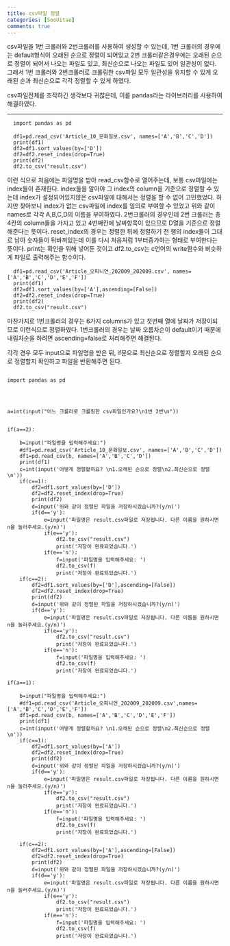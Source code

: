 ```yaml
---
title: csv파일 정렬
categories: [SeoUitae]
comments: true
---
```

csv파일을 1번 크롤러와 2번크롤러를 사용하여 생성할 수 있는데, 1번 크롤러의 경우에는 default형식이 오래된 순으로 정렬이 되어있고 2번 크롤러같은경우에는 오래된 순으로 정렬이 되어서 나오는 파일도 있고, 최신순으로 나오는 파일도 있어 일관성이 없다.
그래서 1번 크롤러와 2번크롤러로 크롤링한 csv파일 모두 일관성을 유지할 수 있게 오래된 순과 최신순으로 각각 정렬할 수 있게 하였다.

csv파일전체를 조작하긴 생각보다 귀찮은데, 이를 pandas라는 라이브러리를 사용하여 해결하였다.

------------------------------------
~~~
  import pandas as pd

  df1=pd.read_csv('Article_10_문화일보.csv', names=['A','B','C','D'])
  print(df1)
  df2=df1.sort_values(by=['D'])
  df2=df2.reset_index(drop=True)
  print(df2)
  df2.to_csv("result.csv")
 ~~~
 
이런 식으로 처음에는 파일명을 받아 read_csv함수로 열어주는데, 보통 csv파일에는 index들이 존재한다.
index들을 알아야 그 index의 column을 기준으로 정렬할 수 있는데 index가 설정되어있지않은 csv파일에 대해서는 정렬을 할 수 없어 고민했었다.
하지만 찾아보니 index가 없는 csv파일에 index를 임의로 부여할 수 있었고 위와 같이 names로 각각 A,B,C,D의 이름을 부여하였다. 2번크롤러의 경우인데
2번 크롤러는 총 4칸의 column들을 가지고 있고 4번째칸에 날짜항목이 있으므로 D열을 기준으로 정렬해준다는 뜻이다.
reset_index의 경우는 정렬한 뒤에 정렬하기 전 행의 index들이 그대로 남아 숫자들이 뒤바껴있는데 이를 다시 처음처럼 1부터증가하는 형태로 부여한다는 뜻이다.
print는 확인을 위해 넣어둔 것이고 df2.to_csv는 c언어의 write함수와 비슷하게 파일로 출력해주는 함수이다.

~~~
  df1=pd.read_csv('Article_오피니언_202009_202009.csv', names=['A','B','C','D','E','F'])
  print(df1)
  df2=df1.sort_values(by=['A'],ascending=[False])
  df2=df2.reset_index(drop=True)
  print(df2)
  df2.to_csv("result.csv")
~~~
  
마찬가지로 1번크롤러의 경우는 6가지 columns가 있고 첫번째 열에 날짜가 저장이되므로 이런식으로 정렬하였다. 1번크롤러의 경우는 날짜 오름차순이 default이기 때문에 
내림차순을 하려면 ascending=false로 처리해주면 해결된다.

각각 경우 모두 input으로 파일명을 받은 뒤, if문으로 최신순으로 정렬할지 오래된 순으로 정렬할지 확인하고 파일을 반환해주면 된다.
~~~

import pandas as pd




a=int(input("어느 크롤러로 크롤링한 csv파일인가요?\n1번 2번\n"))


if(a==2):

	b=input("파일명을 입력해주세요:")
	#df1=pd.read_csv('Article_10_문화일보.csv', names=['A','B','C','D'])
	df1=pd.read_csv(b, names=['A','B','C','D'])
	print(df1)
	c=int(input('어떻게 정렬할까요? \n1.오래된 순으로 정렬\n2.최신순으로 정렬\n'))
	if(c==1):
		df2=df1.sort_values(by=['D'])
		df2=df2.reset_index(drop=True)
		print(df2)
		d=input('위와 같이 정렬된 파일을 저장하시겠습니까?(y/n)')
		if(d=='y'):
			e=input('파일명은 result.csv파일로 저장됩니다. 다른 이름을 원하시면 n을 눌러주세요.(y/n)')
			if(e=='y'):		
				df2.to_csv("result.csv")
				print('저장이 완료되었습니다.')
			if(e=='n'):
				f=input('파일명을 입력해주세요: ')
				df2.to_csv(f)
				print('저장이 완료되었습니다.')
	if(c==2):
		df2=df1.sort_values(by=['D'],ascending=[False])
		df2=df2.reset_index(drop=True)
		print(df2)
		d=input('위와 같이 정렬된 파일을 저장하시겠습니까?(y/n)')
		if(d=='y'):
			e=input('파일명은 result.csv파일로 저장됩니다. 다른 이름을 원하시면 n을 눌러주세요.(y/n)')
			if(e=='y'):		
				df2.to_csv("result.csv")
				print('저장이 완료되었습니다.')
			if(e=='n'):
				f=input('파일명을 입력해주세요: ')
				df2.to_csv(f)
				print('저장이 완료되었습니다.')

if(a==1):

	b=input("파일명을 입력해주세요:")
	#df1=pd.read_csv('Article_오피니언_202009_202009.csv',names=['A','B','C','D','E','F'])
	df1=pd.read_csv(b, names=['A','B','C','D','E','F'])
	print(df1)
	c=int(input('어떻게 정렬할까요? \n1.오래된 순으로 정렬\n2.최신순으로 정렬\n'))
	if(c==1):
		df2=df1.sort_values(by=['A'])
		df2=df2.reset_index(drop=True)
		print(df2)
		d=input('위와 같이 정렬된 파일을 저장하시겠습니까?(y/n)')
		if(d=='y'):
			e=input('파일명은 result.csv파일로 저장됩니다. 다른 이름을 원하시면 n을 눌러주세요.(y/n)')
			if(e=='y'):		
				df2.to_csv("result.csv")
				print('저장이 완료되었습니다.')
			if(e=='n'):
				f=input('파일명을 입력해주세요: ')
				df2.to_csv(f)
				print('저장이 완료되었습니다.')

	if(c==2):
		df2=df1.sort_values(by=['A'],ascending=[False])
		df2=df2.reset_index(drop=True)
		print(df2)
		d=input('위와 같이 정렬된 파일을 저장하시겠습니까?(y/n)')
		if(d=='y'):
			e=input('파일명은 result.csv파일로 저장됩니다. 다른 이름을 원하시면 n을 눌러주세요.(y/n)')
			if(e=='y'):		
				df2.to_csv("result.csv")
				print('저장이 완료되었습니다.')
			if(e=='n'):
				f=input('파일명을 입력해주세요: ')
				df2.to_csv(f)
				print('저장이 완료되었습니다.')
~~~
